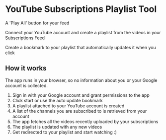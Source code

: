 # YouTube Subscriptions Playlist Tool

A 'Play All' button for your feed

Connect your YouTube account and create a playlist from the videos in your Subscriptions Feed

Create a bookmark to your playlist that automatically updates it when you click

## How it works

The app runs in your browser, so no information about you or your Google account is collected.  

1.  Sign in with your Google account and grant permissions to the app
2.  Click start or use the auto update bookmark
3.  A playlist attached to your YouTube account is created
4.  A list of the channels you are subscribed to is retrieved from your account
5.  The app fetches all the videos recently uploaded by your subscriptions
6.  The playlist is updated with any new videos
7.  Get redirected to your playlist and start watching :)